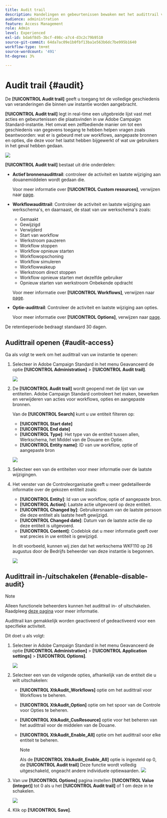 ```yaml
---
title: Audit trail
description: Handelingen en gebeurtenissen bewaken met het audittrail voor campagne
audience: administration
feature: Access Management
role: Admin
level: Experienced
exl-id: bda6f8d5-3bcf-498c-a7c4-d3c2c79b9510
source-git-commit: 64da7ac09e1b0fbf13ba1e563b6dc7be995b1640
workflow-type: tm+mt
source-wordcount: '491'
ht-degree: 3%

---
```


# Audit trail {#audit}

De **[!UICONTROL Audit trail]** geeft u toegang tot de volledige geschiedenis van veranderingen die binnen uw instantie worden aangebracht.

**[!UICONTROL Audit trail]** legt in real-time een uitgebreide lijst vast met acties en gebeurtenissen die plaatsvinden in uw Adobe Campaign Standard-instantie. Het omvat een zelfbediende manier om tot een geschiedenis van gegevens toegang te hebben helpen vragen zoals beantwoorden: wat er is gebeurd met uw workflows, aangepaste bronnen en opties, die deze voor het laatst hebben bijgewerkt of wat uw gebruikers in het geval hebben gedaan.

![](assets/audit-trail.png)

**[!UICONTROL Audit trail]** bestaat uit drie onderdelen:

* **Actief bronnenaudittrail**: controleer de activiteit en laatste wijziging aan douanemiddelen wordt gedaan die.

   Voor meer informatie over **[!UICONTROL Custom resources]**, verwijzen naar [page](../../developing/using/key-steps-to-add-a-resource.md).

* **Workflowaudittrail**: Controleer de activiteit en laatste wijziging aan werkschema&#39;s, en daarnaast, de staat van uw werkschema&#39;s zoals:

   * Gemaakt
   * Gewijzigd
   * Verwijderd
   * Start van workflow
   * Werkstroom pauzeren
   * Workflow stoppen
   * Workflow opnieuw starten
   * Workflowopschoning
   * Workflow simuleren
   * Workflowwakeup
   * Werkstroom direct stoppen
   * Workflow opnieuw starten met dezelfde gebruiker
   * Opnieuw starten van werkstroom Onbekende opdracht

   Voor meer informatie over **[!UICONTROL Workflows]**, verwijzen naar [page](../../automating/using/get-started-workflows.md).

* **Optie-audittrail**: Controleer de activiteit en laatste wijziging aan opties.

   Voor meer informatie over **[!UICONTROL Options]**, verwijzen naar [page](../../administration/using/about-campaign-standard-settings.md).

De retentieperiode bedraagt standaard 30 dagen.

## Audittrail openen {#audit-access}

Ga als volgt te werk om het audittrail van uw instantie te openen:

1. Selecteer in Adobe Campaign Standard in het menu Geavanceerd de optie **[!UICONTROL Administration]** > **[!UICONTROL Audit trail]**.

   ![](assets/audit-trail.png)

1. De **[!UICONTROL Audit trail]** wordt geopend met de lijst van uw entiteiten. Adobe Campaign Standard controleert het maken, bewerken en verwijderen van acties voor workflows, opties en aangepaste bronnen.

   Van de **[!UICONTROL Search]** kunt u uw entiteit filteren op:

   * **[!UICONTROL Start date]**
   * **[!UICONTROL End date]**
   * **[!UICONTROL Type]**: Het type van de entiteit tussen allen, Werkschema, het Middel van de Douane en Optie.
   * **[!UICONTROL Entity name]**: ID van uw workflow, optie of aangepaste bron

   ![](assets/audit-trail_2.png)

1. Selecteer een van de entiteiten voor meer informatie over de laatste wijzigingen.

1. Het venster van de Controleorganisatie geeft u meer gedetailleerde informatie over de gekozen entiteit zoals:

   * **[!UICONTROL Entity]**: Id van uw workflow, optie of aangepaste bron.
   * **[!UICONTROL Action]**: Laatste actie uitgevoerd op deze entiteit.
   * **[!UICONTROL Changed by]**: Gebruikersnaam van de laatste persoon die deze entiteit als laatste heeft gewijzigd.
   * **[!UICONTROL Changed date]**: Datum van de laatste actie die op deze entiteit is uitgevoerd.
   * **[!UICONTROL Content]**: Codeblok dat u meer informatie geeft over wat precies in uw entiteit is gewijzigd.

   In dit voorbeeld, kunnen wij zien dat het werkschema WKF110 op 26 augustus door de Bedrijfs beheerder van deze instantie is begonnen.

   ![](assets/audit-trail_3.png)

## Audittrail in-/uitschakelen {#enable-disable-audit}

>[!NOTE]
>
> Alleen functionele beheerders kunnen het audittrail in- of uitschakelen. Raadpleeg [deze pagina](../../administration/using/users-management.md#functional-administrators) voor meer informatie.

Audittrail kan gemakkelijk worden geactiveerd of gedeactiveerd voor een specifieke activiteit.

Dit doet u als volgt:

1. Selecteer in Adobe Campaign Standard in het menu Geavanceerd de optie **[!UICONTROL Administration]** > **[!UICONTROL Application settings]** > **[!UICONTROL Options]**.

   ![](assets/audit-trail_4.png)

1. Selecteer een van de volgende opties, afhankelijk van de entiteit die u wilt uitschakelen:

   * **[!UICONTROL XtkAudit_Workflows]** optie om het audittrail voor Workflows te beheren.
   * **[!UICONTROL XtkAudit_Option]** optie om het spoor van de Controle voor Opties te beheren.
   * **[!UICONTROL XtkAudit_CusResource]** optie voor het beheren van het audittrail voor de middelen van de Douane.
   * **[!UICONTROL XtkAudit_Enable_All]** optie om het audittrail voor elke entiteit te beheren.

      >[!NOTE]
      >
      >Als de **[!UICONTROL XtkAudit_Enable_All]** optie is ingesteld op 0, de **[!UICONTROL Audit trail]** Deze functie wordt volledig uitgeschakeld, ongeacht andere individuele optiewaarden.
   ![](assets/audit-trail_5.png)

1. Van uw **[!UICONTROL Options]** pagina instellen **[!UICONTROL Value (integer)]** tot 0 als u het **[!UICONTROL Audit trail]** of 1 om deze in te schakelen.

   ![](assets/audit-trail_6.png)

1. Klik op **[!UICONTROL Save]**.
